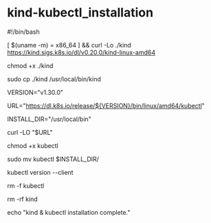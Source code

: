 # kind-kubectl_installation

#!/bin/bash

[ $(uname -m) = x86_64 ] && curl -Lo ./kind https://kind.sigs.k8s.io/dl/v0.20.0/kind-linux-amd64

chmod +x ./kind

sudo cp ./kind /usr/local/bin/kind

VERSION="v1.30.0"

URL="https://dl.k8s.io/release/${VERSION}/bin/linux/amd64/kubectl"

INSTALL_DIR="/usr/local/bin"

curl -LO "$URL"

chmod +x kubectl

sudo mv kubectl $INSTALL_DIR/

kubectl version --client

rm -f kubectl

rm -rf kind

echo "kind & kubectl installation complete."


